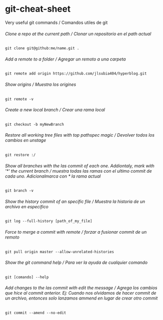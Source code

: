 # git-cheat-sheet
Very useful git commands / Comandos utiles de git

###### Clone a repo at the current path / Clonar un repositorio en el path actual
```shell
git clone git@github:me/name.git .
```

###### Add a remote to a folder / Agregar un remoto a una carpeta
```shell
git remote add origin https://github.com/jlsubia404/hyperblog.git
```
###### Show origins / Muestra los origines 
```shell
git remote -v
```

###### Create a new local branch / Crear una rama local
```shell
git checkout -b myNewBranch
```

###### Restore all working tree files with top pathspec magic / Devolver todos los cambios en unstage
```shell
git restore :/
```

###### Show all branches with the las commit of each one. Addiontaly, mark with '*' the current branch / muestra todas las ramas con el ultimo commit de cada uno. Adicionalmarca con *  la rama actual
```shell
git branch -v
```

###### Show the history commit of an specific file / Muestra la historia de un archivo en especifico
```shell
git log --full-history [path_of_my_file]
```


###### Force to merge a commit with remote / forzar a fusionar commit de un remoto
```shell
git pull origin master --allow-unrelated-histories
```


###### Show the git command help / Para ver la ayuda de cualquier comando
```shell
git [comando] --help
```
###### Add changes to the las commit with edit the message / Agrega los  cambios que hice al commit anterior. Ej: Cuando nos olvidamos de hacer commit de un archivo, entonces solo lanzamos ammend en lugar de crear otro commit

```shell
git commit --amend --no-edit
```
